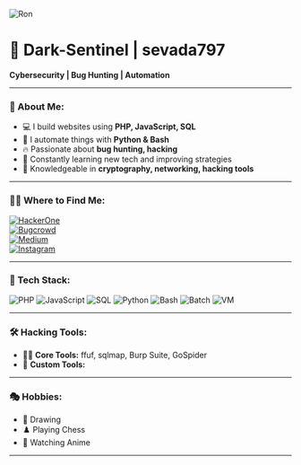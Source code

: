 ![Ron](https://i.pinimg.com/736x/66/29/a1/6629a1d91d3bb3c35ebaee170215bdf3.jpg)

# 👾 Dark-Sentinel | sevada797  

**Cybersecurity | Bug Hunting | Automation**  

---

### 🚀 About Me:
- 💻 I build websites using **PHP, JavaScript, SQL**
- 🐍 I automate things with **Python & Bash**
- 🔥 Passionate about **bug hunting, hacking**
- 🎯 Constantly learning new tech and improving strategies
- 🔑 Knowledgeable in **cryptography, networking, hacking tools**

---

### 🕵️‍♂️ Where to Find Me:

[![HackerOne](https://img.shields.io/badge/HackerOne-%23111111.svg?&logo=HackerOne&logoColor=white)](https://hackerone.com/sevada797)  
[![Bugcrowd](https://img.shields.io/badge/Bugcrowd-%23FF6600.svg?&logo=Bugcrowd&logoColor=white)](https://bugcrowd.com/sevada797)  
[![Medium](https://img.shields.io/badge/Medium-%23000000.svg?&logo=Medium&logoColor=white)](https://medium.com/@sevada.zatikyan)  
[![Instagram](https://img.shields.io/badge/Instagram-%23E4405F.svg?&logo=Instagram&logoColor=white)](https://www.instagram.com/sevada797)  

---

### 🔧 Tech Stack:
![PHP](https://img.shields.io/badge/PHP-%23777BB4.svg?&logo=php&logoColor=white) ![JavaScript](https://img.shields.io/badge/JavaScript-%23F7DF1E.svg?&logo=javascript&logoColor=black) ![SQL](https://img.shields.io/badge/SQL-%23007ACC.svg?&logo=databricks&logoColor=white) ![Python](https://img.shields.io/badge/Python-%233776AB.svg?&logo=python&logoColor=white) ![Bash](https://img.shields.io/badge/Bash-%232E3440.svg?&logo=gnu-bash&logoColor=white) ![Batch](https://img.shields.io/badge/Batch-%23114874.svg?&logo=windows-terminal&logoColor=white) ![VM](https://img.shields.io/badge/Virtual%20Machines-%230078D7.svg?&logo=vmware&logoColor=white)

---

### 🛠️ Hacking Tools:
- 🕵️‍♂️ **Core Tools:** ffuf, sqlmap, Burp Suite, GoSpider
- 🔧 **Custom Tools:** <mytools>

---

### 🎭 Hobbies:
- 🎨 Drawing
- ♟️ Playing Chess
- 🎥 Watching Anime

---
